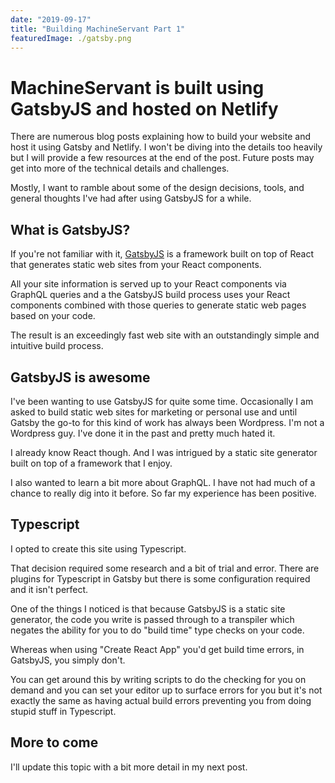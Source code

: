 ```yaml
---
date: "2019-09-17"
title: "Building MachineServant Part 1"
featuredImage: ./gatsby.png
---
```


# MachineServant is built using GatsbyJS and hosted on Netlify

There are numerous blog posts explaining how to build your website and host
it using Gatsby and Netlify. I won't be diving into the details too heavily
but I will provide a few resources at the end of the post. Future posts may
get into more of the technical details and challenges.

Mostly, I want to ramble about some of the design decisions, tools, and
general thoughts I've had after using GatsbyJS for a while.

## What is GatsbyJS?

If you're not familiar with it, [GatsbyJS](https://gatsbyjs.org) is a
framework built on top of React that generates static web sites from your
React components.

All your site information is served up to your React components via GraphQL
queries and a the GatsbyJS build process uses your React components combined
with those queries to generate static web pages based on your code.

The result is an exceedingly fast web site with an outstandingly simple and
intuitive build process.

## GatsbyJS is awesome

I've been wanting to use GatsbyJS for quite some time. Occasionally I am
asked to build static web sites for marketing or personal use and until
Gatsby the go-to for this kind of work has always been Wordpress. I'm not a
Wordpress guy. I've done it in the past and pretty much hated it.

I already know React though. And I was intrigued by a static site generator
built on top of a framework that I enjoy.

I also wanted to learn a bit more about GraphQL. I have not had much of a
chance to really dig into it before. So far my experience has been positive.

## Typescript

I opted to create this site using Typescript.

That decision required some research and a bit of trial and error. There are
plugins for Typescript in Gatsby but there is some configuration required and
it isn't perfect.

One of the things I noticed is that because GatsbyJS is a static site
generator, the code you write is passed through to a transpiler which negates
the ability for you to do "build time" type checks on your code.

Whereas when using "Create React App" you'd get build time errors, in
GatsbyJS, you simply don't.

You can get around this by writing scripts to do the checking for you on
demand and you can set your editor up to surface errors for you but it's not
exactly the same as having actual build errors preventing you from doing
stupid stuff in Typescript.

## More to come

I'll update this topic with a bit more detail in my next post.
